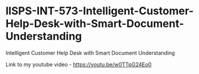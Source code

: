 # llSPS-INT-573-Intelligent-Customer-Help-Desk-with-Smart-Document-Understanding
Intelligent Customer Help Desk with Smart Document Understanding

Link to my youtube video - https://youtu.be/w0TTpG24Eo0
